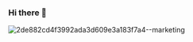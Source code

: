 ### Hi there 👋

![2de882cd4f3992ada3d609e3a183f7a4--marketing](https://user-images.githubusercontent.com/52354386/236214331-effca032-26ec-4cf5-a4f9-92ff2d37af20.jpg)

<!--
**dvornikov-prog/dvornikov-prog** is a ✨ _special_ ✨ repository because its `README.md` (this file) appears on your GitHub profile.

Here are some ideas to get you started:

- 🔭 I’m currently working on ...
- 🌱 I’m currently learning ...
- 👯 I’m looking to collaborate on ...
- 🤔 I’m looking for help with ...
- 💬 Ask me about ...
- 📫 How to reach me: ...
- 😄 Pronouns: ...
- ⚡ Fun fact: ...
-->
